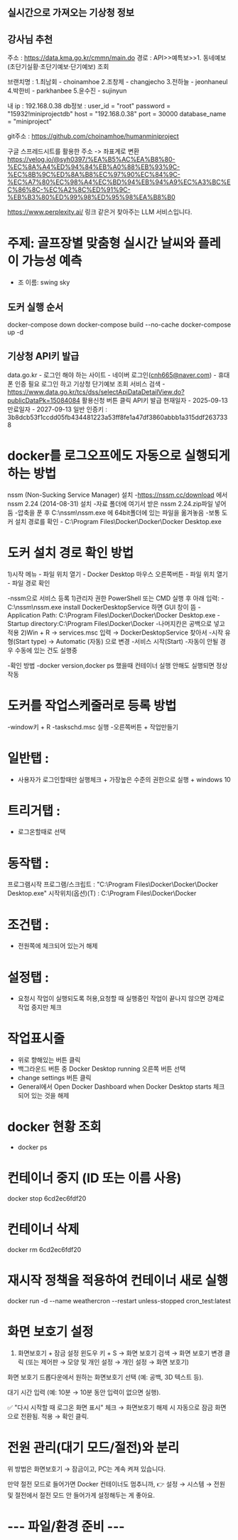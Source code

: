 ## 실시간으로 가져오는 기상청 정보

## 강사님 추천

주소 : https://data.kma.go.kr/cmmn/main.do
경로 : API>>예특보>>1. 동네예보(초단기실황·초단기예보·단기예보) 조회

브랜치명 : 1.최남회 - choinamhoe 2.조창제 - changjecho 3.전하늘 - jeonhaneul 4.박한비 - parkhanbee 5.윤수진 - sujinyun

내 ip : 192.168.0.38
db정보 :
user_id = "root"
password = "15932!miniprojectdb"
host = "192.168.0.38"
port = 30000
database_name = "miniproject"

git주소 : https://github.com/choinamhoe/humanminiproject

구글 스프레드시트를 활용한 주소 -> 좌표계로 변환
https://velog.io/@syh0397/%EA%B5%AC%EA%B8%80-%EC%8A%A4%ED%94%84%EB%A0%88%EB%93%9C-%EC%8B%9C%ED%8A%B8%EC%97%90%EC%84%9C-%EC%A7%80%EC%98%A4%EC%BD%94%EB%94%A9%EC%A3%BC%EC%86%8C-%EC%A2%8C%ED%91%9C-%EB%B3%80%ED%99%98%ED%95%98%EA%B8%B0

https://www.perplexity.ai/ 링크 같은거 찾아주는 LLM 서비스입니다.

# 주제: 골프장별 맞춤형 실시간 날씨와 플레이 가능성 예측

- 조 이름: swing sky

## 도커 실행 순서

docker-compose down
docker-compose build --no-cache
docker-compose up -d

## 기상청 API키 발급

data.go.kr - 로그인 해야 하는 사이트 - 네이버 로그인(cnh665@naver.com) - 휴대폰 인증 필요
로그인 하고 기상청 단기예보 조회 서비스 검색 - https://www.data.go.kr/tcs/dss/selectApiDataDetailView.do?publicDataPk=15084084
활용신청 버튼 클릭
API키 발급
현재일자 - 2025-09-13
만료일자 - 2027-09-13
일반 인증키 : 3b8dcb53f1ccdd05fb434481223a53ff8fe1a47df3860abbb1a315ddf2637338

# docker를 로그오프에도 자동으로 실행되게 하는 방법

nssm (Non-Sucking Service Manager) 설치 -https://nssm.cc/download 에서 nssm 2.24 (2014-08-31) 설치 -자료 폴더에 여기서 받은 nssm 2.24.zip파일 넣어둠 -압축을 푼 후 C:\nssm\nssm.exe 에 64bit폴더에 있는 파일을 옮겨놓음 -보통 도커 설치 경로를 확인 - C:\Program Files\Docker\Docker\Docker Desktop.exe

# 도커 설치 경로 확인 방법

1)시작 메뉴 - 파일 위치 열기 - Docker Desktop 마우스 오른쪽버튼 - 파일 위치 열기 - 파일 경로 확인

-nssm으로 서비스 등록 1)관리자 권한 PowerShell 또는 CMD 실행 후 아래 입력:
-C:\nssm\nssm.exe install DockerDesktopService 하면 GUI 창이 뜸
-Application Path: C:\Program Files\Docker\Docker\Docker Desktop.exe
-Startup directory:C:\Program Files\Docker\Docker -나머지칸은 공백으로 넣고 적용
2)Win + R → services.msc 입력 → DockerDesktopService 찾아서 -시작 유형(Start type) → Automatic (자동) 으로 변경 -서비스 시작(Start) -자동이 안될 경우 수동에 있는 건도 실행중

-확인 방법
-docker version,docker ps 했을때 컨테이너 실행 안해도 실행되면 정상 작동

# 도커를 작업스케줄러로 등록 방법

-window키 + R
-taskschd.msc 실행 -오른쪽버튼 + 작업만들기

# 일반탭 :

- 사용자가 로그인할때만 실행체크 + 가장높은 수준의 권한으로 실행 + windows 10

# 트리거탭 :

- 로그온할때로 선택

# 동작탭 :

프로그램시작
프로그램/스크립트 : "C:\Program Files\Docker\Docker\Docker Desktop.exe"
시작위치(옵션)(T) : C:\Program Files\Docker\Docker

# 조건탭 :

- 전원쪽에 체크되어 있는거 해제

# 설정탭 :

- 요청시 작업이 실행되도록 허용,요청할 때 실행중인 작업이 끝나지 않으면 강제로 작업 중지만 체크

# 작업표시줄

- 위로 향해있는 버튼 클릭
- 백그라운드 버튼 중 Docker Desktop running 오른쪽 버튼 선택
- change settings 버튼 클릭
- General에서 Open Docker Dashboard when Docker Desktop starts 체크 되어 있는 것을 해제

# docker 현황 조회

- docker ps

# 컨테이너 중지 (ID 또는 이름 사용)

docker stop 6cd2ec6fdf20

# 컨테이너 삭제

docker rm 6cd2ec6fdf20

# 재시작 정책을 적용하여 컨테이너 새로 실행

docker run -d --name weathercron --restart unless-stopped cron_test:latest

# 화면 보호기 설정

1. 화면보호기 + 잠금 설정
   윈도우 키 + S → 화면 보호기 검색 → 화면 보호기 변경 클릭
   (또는 제어판 → 모양 및 개인 설정 → 개인 설정 → 화면 보호기)

화면 보호기 드롭다운에서 원하는 화면보호기 선택 (예: 공백, 3D 텍스트 등).

대기 시간 입력 (예: 10분 → 10분 동안 입력이 없으면 실행).

✅ "다시 시작할 때 로그온 화면 표시" 체크
→ 화면보호기 해제 시 자동으로 잠금 화면으로 전환됨.
적용 → 확인 클릭.

# 전원 관리(대기 모드/절전)와 분리

위 방법은 화면보호기 → 잠금이고, PC는 계속 켜져 있습니다.

만약 절전 모드로 들어가면 Docker 컨테이너도 멈추니까,
👉 설정 → 시스템 → 전원 및 절전에서 절전 모드 안 들어가게 설정해두는 게 좋아요.

# --- 파일/환경 준비 ---
